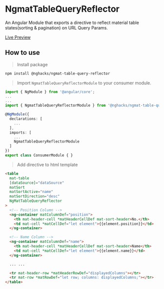 # NgmatTableQueryReflector

An Angular Module that exports a directive to reflect material table states(sorting & pagination) on URL Query Params.

[Live Preview](https://ng-hack.web.app/mat-table-query-reflector)

## How to use

> Install package

```bash
npm install @nghacks/ngmat-table-query-reflector
```

> Import `NgmatTableQueryReflectorModule` to your consumer module.

```typescript
import { NgModule } from '@angular/core';
...
...
import { NgmatTableQueryReflectorModule } from '@nghacks/ngmat-table-query-reflector';

@NgModule({
  declarations: [
    ...
  ],
  imports: [
    ...
    NgmatTableQueryReflectorModule
  ]
})
export class ConsumerModule { }
```

> Add directive to html template

```html
<table
  mat-table
  [dataSource]="dataSource"
  matSort
  matSortActive="name"
  matSortDirection="desc"
  NgMatTableQueryReflector
>
  <!-- Position Column -->
  <ng-container matColumnDef="position">
    <th mat-header-cell *matHeaderCellDef mat-sort-header>No.</th>
    <td mat-cell *matCellDef="let element">{{element.position}}</td>
  </ng-container>

  <!-- Name Column -->
  <ng-container matColumnDef="name">
    <th mat-header-cell *matHeaderCellDef mat-sort-header>Name</th>
    <td mat-cell *matCellDef="let element">{{element.name}}</td>
  </ng-container>

  ... ...

  <tr mat-header-row *matHeaderRowDef="displayedColumns"></tr>
  <tr mat-row *matRowDef="let row; columns: displayedColumns;"></tr>
</table>
```

